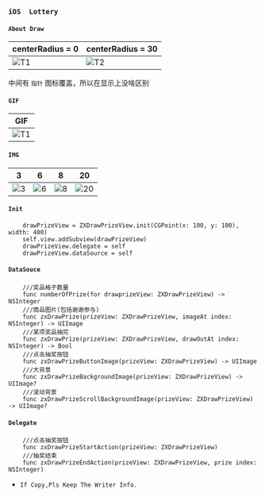 ### `iOS  Lottery`


#### `About Draw`

|centerRadius = 0|centerRadius = 30|
|--------|--------|
|![T1](https://github.com/iFallen/ZXDrawPrize/raw/master/images/T1.png)|![T2](https://github.com/iFallen/ZXDrawPrize/raw/master/images/T2.png)|

>
中间有 `指针` 图标覆盖，所以在显示上没啥区别

#### `GIF`
| GIF |
|--------|
|![T1](https://github.com/iFallen/ZXDrawPrize/raw/master/images/demo.gif)|

#### `IMG`
| 3 | 6 | 8 | 20 |
|--------|--------|--------|--------|
|![3](https://github.com/iFallen/ZXDrawPrize/raw/master/images/1.png)|![6](https://github.com/iFallen/ZXDrawPrize/raw/master/images/2.png)|![8](https://github.com/iFallen/ZXDrawPrize/raw/master/images/3.png)|![20](https://github.com/iFallen/ZXDrawPrize/raw/master/images/4.png)|

#### `Init`

```
	drawPrizeView = ZXDrawPrizeView.init(CGPoint(x: 100, y: 100), width: 400)
	self.view.addSubview(drawPrizeView)
	drawPrizeView.delegate = self
	drawPrizeView.dataSource = self
```


#### `DataSouce`

```
	///奖品格子数量
    func numberOfPrize(for drawprizeView: ZXDrawPrizeView) -> NSInteger
    ///商品图片(包括谢谢参与)
    func zxDrawPrize(prizeView: ZXDrawPrizeView, imageAt index: NSInteger) -> UIImage
    ///某项奖品抽完
    func zxDrawPrize(prizeView: ZXDrawPrizeView, drawOutAt index: NSInteger) -> Bool
    ///点击抽奖按钮
    func zxDrawPrizeButtonImage(prizeView: ZXDrawPrizeView) -> UIImage
    ///大背景
    func zxDrawPrizeBackgroundImage(prizeView: ZXDrawPrizeView) -> UIImage?
    ///滚动背景
    func zxDrawPrizeScrollBackgroundImage(prizeView: ZXDrawPrizeView) -> UIImage?
```

#### `Delegate`

```
	///点击抽奖按钮
    func zxDrawPrizeStartAction(prizeView: ZXDrawPrizeView)
    ///抽奖结束
    func zxDrawPrizeEndAction(prizeView: ZXDrawPrizeView, prize index: NSInteger)
```

- `If Copy,Pls Keep The Writer Info.`